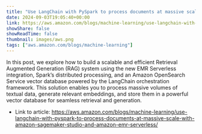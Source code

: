 ```yaml
---
title: "Use LangChain with PySpark to process documents at massive scale with Amazon SageMaker Studio and Amazon EMR Serverless"
date: 2024-09-03T19:05:40+00:00
link: https://aws.amazon.com/blogs/machine-learning/use-langchain-with-pyspark-to-process-documents-at-massive-scale-with-amazon-sagemaker-studio-and-amazon-emr-serverless/
showShare: false
showReadTime: false
thumbnail: images/aws.png
tags: ["aws.amazon.com/blogs/machine-learning"]
---
```

In this post, we explore how to build a scalable and efficient Retrieval Augmented Generation (RAG) system using the new EMR Serverless integration, Spark’s distributed processing, and an Amazon OpenSearch Service vector database powered by the LangChain orchestration framework. This solution enables you to process massive volumes of textual data, generate relevant embeddings, and store them in a powerful vector database for seamless retrieval and generation.

- Link to article: https://aws.amazon.com/blogs/machine-learning/use-langchain-with-pyspark-to-process-documents-at-massive-scale-with-amazon-sagemaker-studio-and-amazon-emr-serverless/